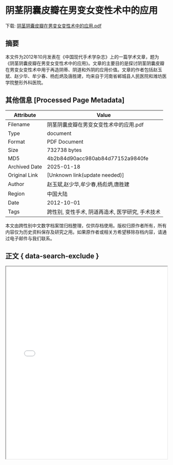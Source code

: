 # 阴茎阴囊皮瓣在男变女变性术中的应用

<!-- tcd_download_link -->
下载: <a href="阴茎阴囊皮瓣在男变女变性术中的应用.pdf" download>阴茎阴囊皮瓣在男变女变性术中的应用.pdf</a>
<!-- tcd_download_link_end -->

## 摘要

<!-- tcd_abstract -->
本文件为2012年10月发表在《中国现代手术学杂志》上的一篇学术文章，题为《阴茎阴囊皮瓣在男变女变性术中的应用》。文章的主要目的是探讨阴茎阴囊皮瓣在男变女变性术中用于再造阴蒂、阴道和外阴的应用价值。文章的作者包括赵玉斌、赵少华、牟少春、杨彪炳及唐胜建，均来自于河南省郸城县人民医院和潍坊医学院整形外科医院。

<!-- tcd_abstract_end -->

## 其他信息 [Processed Page Metadata]

| Attribute       | Value                                  |
|-----------------|----------------------------------------|
| Filename        | 阴茎阴囊皮瓣在男变女变性术中的应用.pdf                             |
| Type            | document                                 |
| Format          | PDF Document                               |
| Size            | 732738 bytes                           |
| MD5             | 4b2b84d90acc980ab84d77152a9840fe                                  |
| Archived Date   | 2025-01-18                             |
| Original Link   | [Unknown link(update needed)]                         |
| Author          | 赵玉斌,赵少华,牟少春,杨彪炳,唐胜建                               |
| Region          | 中国大陆                               |
| Date            | 2012-10-01                                 |
| Tags            | 跨性别, 变性手术, 阴道再造术, 医学研究, 手术技术                                 |

本文由跨性别中文数字档案馆归档整理，仅供存档使用。版权归原作者所有，所有内容仅为历史资料保存及研究之用。如果原作者或相关方希望移除存档内容，请通过电子邮件与我们联系。

## 正文 { data-search-exclude }

<!-- tcd_main_text -->
<iframe src="../阴茎阴囊皮瓣在男变女变性术中的应用.pdf" width="100%" height="600px">
    <p>无法显示PDF，请下载查看。</p>
</iframe>
<!-- tcd_main_text_end -->

